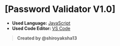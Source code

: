 # [Password Validator V1.0]

* __Used Language:__ [JavaScript](https://developer.mozilla.org/en-US/docs/Web/JavaScript)
* __Used Code Editor:__ [VS Code](https://code.visualstudio.com/)

>__Created by @shiroyaksha13__